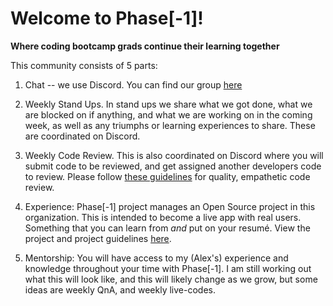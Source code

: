 # Welcome to Phase[-1]! 

**Where coding bootcamp grads continue their learning together**

This community consists of 5 parts: 

1. Chat -- we use Discord. You can find our group [here](https://discord.gg/s74T8z)

2. Weekly Stand Ups. In stand ups we share what we got done, what we are blocked on if anything, and what we are working on in the coming week, as well as any triumphs or learning experiences to share. These are coordinated on Discord. 

3. Weekly Code Review. This is also coordinated on Discord where you will submit code to be reviewed, and get assigned another developers code to review. Please follow [these guidelines]() for quality, empathetic code review. 

4. Experience: Phase[-1] project manages an Open Source project in this organization. This is intended to become a live app with real users. Something that you can learn from *and* put on your resumé. View the project and project guidelines [here](). 

5. Mentorship: You will have access to my (Alex's) experience and knowledge throughout your time with Phase[-1]. I am still working out what this will look like, and this will likely change as we grow, but some ideas are weekly QnA, and weekly live-codes. 
